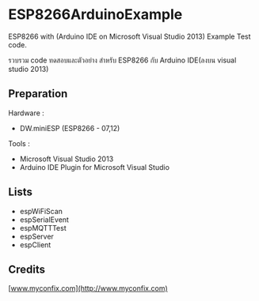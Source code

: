 ﻿# ESP8266ArduinoExample

ESP8266 with (Arduino IDE on Microsoft Visual Studio 2013) Example Test code.

รวบรวม code ทดสอบและตัวอย่าง สำหรับ ESP8266 กับ Arduino IDE(ลงบน visual studio 2013)  


## Preparation

Hardware : 

- DW.miniESP  (ESP8266 - 07,12)

Tools :

- Microsoft Visual Studio 2013  
- Arduino IDE Plugin for Microsoft Visual Studio
	
## Lists

* espWiFiScan
* espSerialEvent
* espMQTTTest
* espServer
* espClient




## Credits

[www.myconfix.com](http://www.myconfix.com)
